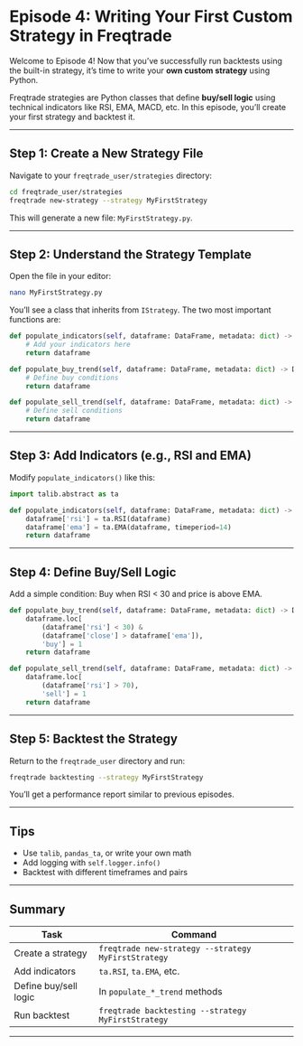 # Episode 4: Writing Your First Custom Strategy in Freqtrade

Welcome to Episode 4! Now that you’ve successfully run backtests using the built-in strategy, it’s time to write your **own custom strategy** using Python.

Freqtrade strategies are Python classes that define **buy/sell logic** using technical indicators like RSI, EMA, MACD, etc. In this episode, you’ll create your first strategy and backtest it.

---

## Step 1: Create a New Strategy File

Navigate to your `freqtrade_user/strategies` directory:

```bash
cd freqtrade_user/strategies
freqtrade new-strategy --strategy MyFirstStrategy
```

This will generate a new file: `MyFirstStrategy.py`.

---

## Step 2: Understand the Strategy Template

Open the file in your editor:

```bash
nano MyFirstStrategy.py
```

You’ll see a class that inherits from `IStrategy`. The two most important functions are:

```python
def populate_indicators(self, dataframe: DataFrame, metadata: dict) -> DataFrame:
    # Add your indicators here
    return dataframe

def populate_buy_trend(self, dataframe: DataFrame, metadata: dict) -> DataFrame:
    # Define buy conditions
    return dataframe

def populate_sell_trend(self, dataframe: DataFrame, metadata: dict) -> DataFrame:
    # Define sell conditions
    return dataframe
```

---

## Step 3: Add Indicators (e.g., RSI and EMA)

Modify `populate_indicators()` like this:

```python
import talib.abstract as ta

def populate_indicators(self, dataframe: DataFrame, metadata: dict) -> DataFrame:
    dataframe['rsi'] = ta.RSI(dataframe)
    dataframe['ema'] = ta.EMA(dataframe, timeperiod=14)
    return dataframe
```

---

## Step 4: Define Buy/Sell Logic

Add a simple condition: Buy when RSI < 30 and price is above EMA.

```python
def populate_buy_trend(self, dataframe: DataFrame, metadata: dict) -> DataFrame:
    dataframe.loc[
        (dataframe['rsi'] < 30) &
        (dataframe['close'] > dataframe['ema']),
        'buy'] = 1
    return dataframe

def populate_sell_trend(self, dataframe: DataFrame, metadata: dict) -> DataFrame:
    dataframe.loc[
        (dataframe['rsi'] > 70),
        'sell'] = 1
    return dataframe
```

---

## Step 5: Backtest the Strategy

Return to the `freqtrade_user` directory and run:

```bash
freqtrade backtesting --strategy MyFirstStrategy
```

You’ll get a performance report similar to previous episodes.

---

##  Tips

- Use `talib`, `pandas_ta`, or write your own math
- Add logging with `self.logger.info()`
- Backtest with different timeframes and pairs

---

##  Summary

| Task                  | Command                                              |
|-----------------------|------------------------------------------------------|
| Create a strategy     | `freqtrade new-strategy --strategy MyFirstStrategy`  |
| Add indicators        | `ta.RSI`, `ta.EMA`, etc.                             |
| Define buy/sell logic| In `populate_*_trend` methods                         |
| Run backtest          | `freqtrade backtesting --strategy MyFirstStrategy`   |

---

